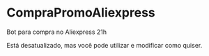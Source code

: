# CompraPromoAliexpress
Bot para compra no Aliexpress 21h

Está desatualizado, mas você pode utilizar e modificar como quiser.
